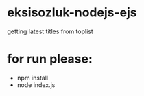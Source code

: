 # eksisozluk-nodejs-ejs

getting latest titles from toplist

# for run please:

- npm install
- node index.js